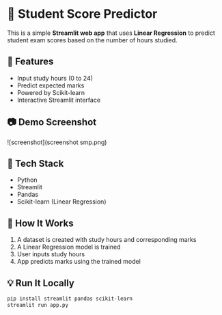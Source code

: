 # 🎯 Student Score Predictor

This is a simple **Streamlit web app** that uses **Linear Regression** to predict student exam scores based on the number of hours studied.

## 📌 Features
- Input study hours (0 to 24)
- Predict expected marks
- Powered by Scikit-learn
- Interactive Streamlit interface

## 📷 Demo Screenshot
![screenshot](screenshot smp.png) <!-- Add if you want -->

## 🚀 Tech Stack
- Python
- Streamlit
- Pandas
- Scikit-learn (Linear Regression)

## 🧠 How It Works
1. A dataset is created with study hours and corresponding marks
2. A Linear Regression model is trained
3. User inputs study hours
4. App predicts marks using the trained model

## 💡 Run It Locally

```bash
pip install streamlit pandas scikit-learn
streamlit run app.py
